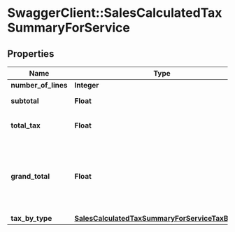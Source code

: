 # SwaggerClient::SalesCalculatedTaxSummaryForService

## Properties
Name | Type | Description | Notes
------------ | ------------- | ------------- | -------------
**number_of_lines** | **Integer** | Count of lines | [optional] 
**subtotal** | **Float** | sum of all line tax attribute | [optional] 
**total_tax** | **Float** | sum of all line lineAmount attribute | [optional] 
**grand_total** | **Float** | sum of all line lineAmount attribute - sum of all line tax attribute - sum of all line lineTaxedDiscount attribute | [optional] 
**tax_by_type** | [**SalesCalculatedTaxSummaryForServiceTaxByType**](SalesCalculatedTaxSummaryForServiceTaxByType.md) |  | [optional] 


